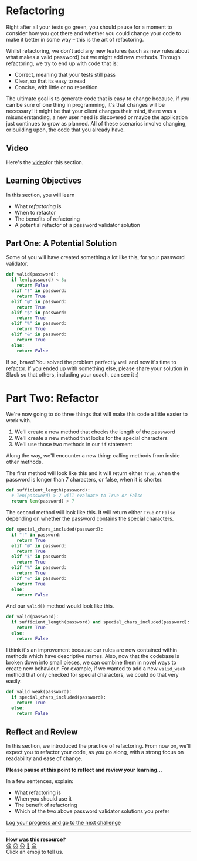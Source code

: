 # Refactoring

Right after all your tests go green, you should pause for a moment to consider how you got there and whether you could change your code to make it better in some way – this is the art of refactoring.

Whilst refactoring, we don't add any new features (such as new rules about what makes a valid password) but we might add new methods. Through refactoring, we try to end up with code that is:

- Correct, meaning that your tests still pass
- Clear, so that its easy to read
- Concise, with little or no repetition

The ultimate goal is to generate code that is easy to change because, if you can be sure of one thing in programming, it's that changes will be necessary! It might be that your client changes their mind, there was a misunderstanding, a new user need is discovered or maybe the application just continues to grow as planned. All of these scenarios involve changing, or building upon, the code that you already have.

## Video

Here's the [video](<!-- OMITTED -->)for this section.

## Learning Objectives

In this section, you will learn
- What _refactoring_ is
- When to refactor
- The benefits of refactoring
- A potential refactor of a password validator solution

## Part One: A Potential Solution

Some of you will have created something a lot like this, for your password validator.

```python
def valid(password):
  if len(password) < 8:
    return False
  elif "!" in password:
    return True
  elif "@" in password:
    return True
  elif "$" in password:
    return True
  elif "%" in password:
    return True
  elif "&" in password:
    return True
  else:
    return False
```

If so, bravo! You solved the problem perfectly well and now it's time to refactor. If you ended up with something else, please share your solution in Slack so that others, including your coach, can see it :)

# Part Two: Refactor

We're now going to do three things that will make this code a little easier to work with.

1. We'll create a new method that checks the length of the password
2. We'll create a new method that looks for the special characters
3. We'll use those two methods in our `if` statement

Along the way, we'll encounter a new thing: calling methods from inside other methods.

The first method will look like this and it will return either `True`, when the password is longer than 7 characters, or false, when it is shorter.

```python
def sufficient_length(password):
  # len(password) > 7 will evaluate to True or False
  return len(password) > 7
```

The second method will look like this. It will return either `True` or `False` depending on whether the password contains the special characters.

```python
def special_chars_included(password):
  if "!" in password:
    return True
  elif "@" in password:
    return True
  elif "$" in password:
    return True
  elif "%" in password:
    return True
  elif "&" in password:
    return True
  else:
    return False
```

And our `valid()` method would look like this.

```python
def valid(password):
  if sufficient_length(password) and special_chars_included(password):
    return True
  else:
    return False
```

I think it's an improvement because our rules are now contained within methods which have descriptive names. Also, now that the codebase is broken down into small pieces, we can combine them in novel ways to create new behaviour. For example, if we wanted to add a new `valid_weak` method that only checked for special characters, we could do that very easily.

```python
def valid_weak(password):
  if special_chars_included(password):
    return True
  else:
    return False
```

## Reflect and Review

In this section, we introduced the practice of refactoring. From now on, we'll expect you to refactor your code, as you go along, with a strong focus on readability and ease of change.

**Please pause at this point to reflect and review your learning...**

In a few sentences, explain:

- What refactoring is
- When you should use it
- The benefit of refactoring
- Which of the two above password validator solutions you prefer


[Log your progress and go to the next challenge](https://makers-event-logger.herokuapp.com/?event=12_refactoring.md&repository=makersacademy%2Fpython_foundations&redirect=chapter1%2F13_review_learning.md)

<!-- BEGIN GENERATED SECTION DO NOT EDIT -->

---

**How was this resource?**  
[😫](https://airtable.com/shrUJ3t7KLMqVRFKR?prefill_Repository=makersacademy%2Fpython_foundations&prefill_File=chapter1%2F12_refactoring.md&prefill_Sentiment=😫) [😕](https://airtable.com/shrUJ3t7KLMqVRFKR?prefill_Repository=makersacademy%2Fpython_foundations&prefill_File=chapter1%2F12_refactoring.md&prefill_Sentiment=😕) [😐](https://airtable.com/shrUJ3t7KLMqVRFKR?prefill_Repository=makersacademy%2Fpython_foundations&prefill_File=chapter1%2F12_refactoring.md&prefill_Sentiment=😐) [🙂](https://airtable.com/shrUJ3t7KLMqVRFKR?prefill_Repository=makersacademy%2Fpython_foundations&prefill_File=chapter1%2F12_refactoring.md&prefill_Sentiment=🙂) [😀](https://airtable.com/shrUJ3t7KLMqVRFKR?prefill_Repository=makersacademy%2Fpython_foundations&prefill_File=chapter1%2F12_refactoring.md&prefill_Sentiment=😀)  
Click an emoji to tell us.

<!-- END GENERATED SECTION DO NOT EDIT -->

